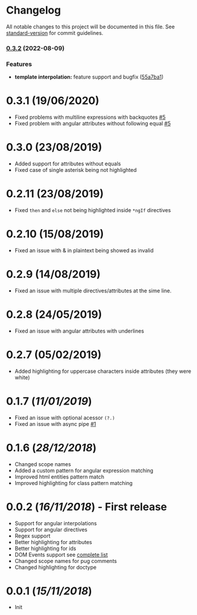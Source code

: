 # Changelog

All notable changes to this project will be documented in this file. See [standard-version](https://github.com/conventional-changelog/standard-version) for commit guidelines.

### [0.3.2](https://github.com/ghaschel/vscode-angular-pug/compare/v0.3.0...v0.3.2) (2022-08-09)

### Features

- **template interpolation:** feature support and bugfix ([55a7ba1](https://github.com/ghaschel/vscode-angular-pug/commit/55a7ba167d517e5fbb9a610f3bc5352c8791c84f))

# 0.3.1 (19/06/2020)

- Fixed problems with multiline expressions with backquotes [#5](https://github.com/ghaschel/vscode-angular-pug/issues/5)
- Fixed problem with angular attributes without following equal [#5](https://github.com/ghaschel/vscode-angular-pug/issues/5)

# 0.3.0 (23/08/2019)

- Added support for attributes without equals
- Fixed case of single asterisk being not highlighted

# 0.2.11 (23/08/2019)

- Fixed `then` and `else` not being highlighted inside `*ngIf` directives

# 0.2.10 (15/08/2019)

- Fixed an issue with & in plaintext being showed as invalid

# 0.2.9 (14/08/2019)

- Fixed an issue with multiple directives/attributes at the sime line.

# 0.2.8 (24/05/2019)

- Fixed an issue with angular attributes with underlines

# 0.2.7 (05/02/2019)

- Added highlighting for uppercase characters inside attributes (they were white)

# 0.1.7 (_11/01/2019_)

- Fixed an issue with optional acessor `(?.)`
- Fixed an issue with async pipe [#1](https://github.com/ghaschel/vscode-angular-pug/issues/1)

# 0.1.6 (_28/12/2018_)

- Changed scope names
- Added a custom pattern for angular expression matching
- Improved html entities pattern match
- Improved highlighting for class pattern matching

# 0.0.2 (_16/11/2018_) - First release

- Support for angular interpolations
- Support for angular directives
- Regex support
- Better highlighting for attributes
- Better highlighting for ids
- DOM Events support see [complete list](DOM-EVENTS.md)
- Changed scope names for pug comments
- Changed highlighting for doctype

# 0.0.1 (_15/11/2018_)

- Init
